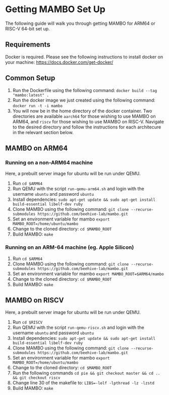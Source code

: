# Getting MAMBO Set Up

The following guide will walk you through getting MAMBO for ARM64 or RISC-V 64-bit set up. 

## Requirements
Docker is required. Please see the following instructions to install docker on your machine: https://docs.docker.com/get-docker/

## Common Setup
1. Run the Dockerfile using the following command: `docker build --tag "mambo:latest" .`
2. Run the docker image we just created using the following command: `docker run -t -i mambo`
3. You will now be in the home directory of the docker container. Two directories are available `aarch64` for those wishing to use MAMBO on ARM64, and `riscv` for those wishing to use MAMBO on RISC-V. Navigate to the desired directory and follow the instructions for each architecure in the relevant section below.

## MAMBO on ARM64

### Running on a non-ARM64 machine

Here, a prebuilt server image for ubuntu will be run under QEMU.

1. Run `cd $ARM64`
2. Run QEMU with the script `run-qemu-arm64.sh` and login with the username `ubuntu` and password `ubuntu`
3. Install dependencies: `sudo apt-get update && sudo apt-get install build-essential libelf-dev ruby`
4. Clone MAMBO using the following command: `git clone --recurse-submodules https://github.com/beehive-lab/mambo.git`
5. Set an environment variable for mambo `export MAMBO_ROOT=/home/ubuntu/mambo`
6. Change to the cloned directory: `cd $MAMBO_ROOT`
7. Build MAMBO: `make`



### Running on an ARM-64 machine (eg. Apple Silicon)

1. Run `cd $ARM64`
2. Clone MAMBO using the following command: `git clone --recurse-submodules https://github.com/beehive-lab/mambo.git`
3. Set an environment variable for mambo `export MAMBO_ROOT=$ARM64/mambo`
3. Change to the cloned directory: `cd $MAMBO_ROOT`
4. Build MAMBO: `make`

## MAMBO on RISCV

Here, a prebuilt server image for ubuntu will be run under QEMU.

1. Run `cd $RISCV`
2. Run QEMU with the script `run-qemu-riscv.sh` and login with the username `ubuntu` and password `ubuntu`
3. Install dependencies: `sudo apt-get update && sudo apt-get install build-essential libelf-dev ruby`
4. Clone MAMBO using the following command: `git clone --recurse-submodules https://github.com/beehive-lab/mambo.git`
5. Set an environment variable for mambo `export MAMBO_ROOT=/home/ubuntu/mambo`
6. Change to the cloned directory: `cd $MAMBO_ROOT`
7. Run the following commands `cd pie && git checkout master && cd .. && git checkout riscv`
8. Change line 30 of the makefile to: `LIBS=-lelf -lpthread -lz -lzstd`
9. Build MAMBO: `make`
